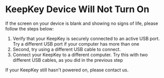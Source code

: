 # KeepKey Device Will Not Turn On

If the screen on your device is blank and showing no signs of life, please follow the steps below:

1.  Verify that your KeepKey is securely connected to an active USB port. Try a different USB port if your computer has more than one
2.  Second, try using a different USB cable to connect.
3.  Connect your KeepKey to a different computer. Try this with two different USB cables, as you did in the previous step

If your KeepKey still hasn't powered on, please contact us.